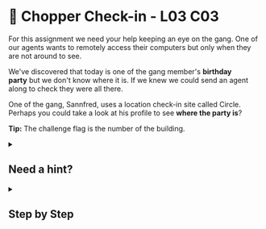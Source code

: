 # 🦞 Chopper Check-in - L03 C03

For this assignment we need your help keeping an eye on the gang. One of our agents wants to remotely access their computers but only when they are not around to see.

We've discovered that today is one of the gang member's **birthday party** but we don't know where it is. If we knew we could send an agent along to check they were all there.

One of the gang, Sannfred, uses a location check-in site called Circle. Perhaps you could take a look at his profile to see **where the party is**?

**Tip:** The challenge flag is the number of the building.

<details><summary>

## Need a hint?</summary>

> 💡 Hint: It looks like Sannfred has checked in at a few locations, but in one of them he mentions the party. Find that message, from there work out where they are, grab the building number and that's your flag!

</details>

<details><summary>

## Step by Step</summary>

- This challenge utilizes a simulated OSINT (Open Source Intelligence) puzzle.
- You can see that they wished to plan a birthday party in a week but the post was made 7 days ago.
  - The most recent post includes the building number; where the party is being held today.

![picture of the most recent post](/assets/choppercheck-in1.png)

</details>
